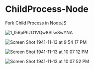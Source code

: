 # ChildProcess-Node
Fork Child Process in NodeJS

![1_I56pPhzO1VQw8SIsv8wYNA](https://user-images.githubusercontent.com/14003377/73607478-5cc8b300-45dc-11ea-8de8-71a7ad80c0da.png)

![Screen Shot 1941-11-13 at 9 54 17 PM](https://user-images.githubusercontent.com/14003377/73611308-bba32200-4606-11ea-8e76-5e5327c2985c.png)

![Screen Shot 1941-11-13 at 10 07 12 PM](https://user-images.githubusercontent.com/14003377/73611521-94e5eb00-4608-11ea-8271-ed9bc510b3f6.png)

![Screen Shot 1941-11-13 at 10 07 52 PM](https://user-images.githubusercontent.com/14003377/73611522-94e5eb00-4608-11ea-80ec-7343449d1be8.png)


